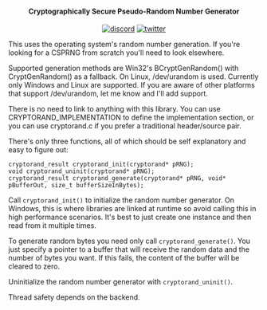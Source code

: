 <h4 align="center">Cryptographically Secure Pseudo-Random Number Generator</h4>

<p align="center">
    <a href="https://discord.gg/9vpqbjU"><img src="https://img.shields.io/discord/712952679415939085?label=discord&logo=discord" alt="discord"></a>
    <a href="https://twitter.com/mackron"><img src="https://img.shields.io/twitter/follow/mackron?style=flat&label=twitter&color=1da1f2&logo=twitter" alt="twitter"></a>
</p>

This uses the operating system's random number generation. If you're looking for a CSPRNG from
scratch you'll need to look elsewhere.

Supported generation methods are Win32's BCryptGenRandom() with CryptGenRandom() as a fallback. On
Linux, /dev/urandom is used. Currently only Windows and Linux are supported. If you are aware of
other platforms that support /dev/urandom, let me know and I'll add support.

There is no need to link to anything with this library. You can use CRYPTORAND_IMPLEMENTATION to
define the implementation section, or you can use cryptorand.c if you prefer a traditional
header/source pair.

There's only three functions, all of which should be self explanatory and easy to figure out:

    cryptorand_result cryptorand_init(cryptorand* pRNG);
    void cryptorand_uninit(cryptorand* pRNG);
    cryptorand_result cryptorand_generate(cryptorand* pRNG, void* pBufferOut, size_t bufferSizeInBytes);

Call `cryptorand_init()` to initialize the random number generator. On Windows, this is where
libraries are linked at runtime so avoid calling this in high performance scenarios. It's best to
just create one instance and then read from it multiple times.

To generate random bytes you need only call `cryptorand_generate()`. You just specify a pointer to
a buffer that will receive the random data and the number of bytes you want. If this fails, the
content of the buffer will be cleared to zero.

Uninitialize the random number generator with `cryptorand_uninit()`.

Thread safety depends on the backend.